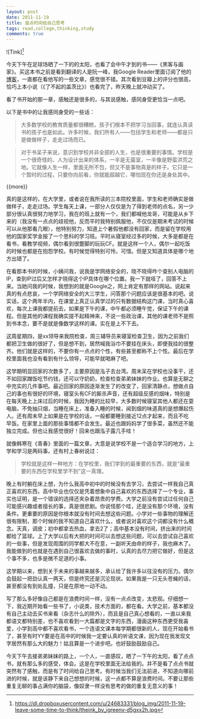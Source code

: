 ```yaml
---
layout: post
date: 2011-11-19
title: 留点时间给自己思考
tags: read,college,thinking,study
comments: true
---
```


![Tink][^1]

今天下午在足球场晒了一下的的太阳，也看了会中午才到的书——《黑客与画家》。买这本书之前是看到翻译的人是阮一峰，我Google Reader里面订阅了他的[博客](http://www.ruanyifeng.com/blog/)，一直都在看他写的一些文章，感觉很不错。其次看到豆瓣上的评分也很高，恰巧上本小说（《了不起的盖茨比》）也看完了，昨天晚上就冲动买了。

看了书开始的那一章，感触还是很多的，与其说感触，感同身受更恰当一点吧。

以下是书中的让我感同身受的一些话：

> 大多数学校的教育质量都很糟糕，孩子们根本不把学习当回事，就连认真读书的孩子也是如此。许多时候，我们所有人——包括学生和老师——都是只是做做样子，走走过场而已。

> 对于书呆子来说，意识到学校并非全部的人生，也是很重要的事情。学校是一个很奇怪的、人为设计出来的体系，一半是无菌室，一半像是野蛮洪荒之地。它就像人生一样，里面无所不包，但又不是事物真是的样子。它只是一个暂时的过程，只要你向前看，你就能超越它，哪怕现在你还是身处其中。

{{more}}

真的是这样的，在大学里，或者说在我所读的三本院校里面，学生和老师确实是做做样子，走走过场。学生每天上课，一部分人仅仅是为了得到老师的点名，另一少部分很认真很努力地学习，我在的班上就有一个，我们都喊他龙哥，可能是从乡下来的（我没有一点点的歧视他，反而平时我特别佩服他，不仅仅是期末考试的时候可以从他那看几眼），他特别努力，知道上个暑假他都没有回家，而是留在学校用他的国家奖学金报了一个思科的学习班。平时从寝室经过多的时候，大多是都是在看书，看教学视频，偶尔看到很蹩脚的玩玩CF。就是这样一个人，偶尔一起吃饭的时候也都是在抱怨学校。有时候觉得特别可怜，可惜。但是又知道具体是哪个地方出错了。

在看那本书的时候，小姨问我，说我是学网络安全的，晓不晓得咋个查别人电脑的IP，查到IP过后又怎样才晓得这个IP具体在哪个位置。我一下就哑了，回答不上来。当她问我的时候，我想到的就是Google之，网上肯定有那样的网站。说起来真的有点悲哀，一个学网络安全的大三学生，问答那个问题应该是很基本的吧。说实话，这个两年半内，在课堂上真正认真学过的只有数据结构这门课，当时真心喜欢，每次上课我都提前去，如果是下午的课，中午都必须睡午觉，保证下午的课程。但是其他的课程我确实提不起精神来，不说一些政治课，其他的课老师不是照到书本念，要不是就是像数学这样的课。实在是上不下去。

这周星期四，是xx领导来我院检查，周三辅导员来寝室检查卫生，因为之前我们都把卫生做的很好了，但是想不到，居然喊我浴巾不要挂在床头，即便我挂的很整齐。他们就是这样的，不要你有一点点的个性，有些甚至都称不上个性。最后在学校里面我也没有看到有什么领导，可能早就喝麻了吧。

这学期明显回家的次数多了，主要原因是泓子去台湾。周末呆在学校也没事干，还不如回家蹭饭吃节约钱，还可以守奶奶，检查检查弟弟妹妹的作业。也算是无聊之中充实的几件事吧。最近回家的原因逐渐发生了的改变了，回家清静点，想做点自己的事也有很好的环境，寝室头有CF的厮杀声音，还有超级反感的烟味，特别是在每天晚上上床过后的时候，我因为睡的比较早，大多数时候寝室其他人都还在耍电脑，不免抽只烟，当睡在床上，准备入睡的时候，闻到烟的味道真的是想爆起伤人。还有周末早上如果是在学校的话，一般都要睡到接近12点才起来，而且不吃早饭。在家里上面的那些事情都不会发生。最近也跟妈妈学了很多菜，虽然还不能独立完成。但也让我感觉很好！回来也跟泓子露几手哇！

就像韩寒在《青春》里面的一篇文章，大意是说学校不是一个适合学习的地方，上学和学习是两码事。还有村上春树说过：

> 学校就是这样一种地方：在学校里，我们学到的最重要的东西，就是“最重要的东西在学校里学不到”这一真理。

晚上有时躺在床上想，为什么我高中初中的时候没有去学习，去尝试一样我自己真正喜欢的东西，高中毕业也仅仅是凭着想象中自己喜欢的东西选择了一个专业，事实也证明，是一个错误的选择还夹杂着昂贵的学费。大学之前没有尝试过任何自己可能感兴趣或者擅长的事，真是很悲剧。你说怪那个哇，还是没有那个环境，没有条件。更重要的原因是你根本就没有时间去想这些问题。小学对一些事物的理解还很有限制，那个时候的我不知道自己喜欢什么，或者说对喜欢这个词都没有什么概念。天真，调皮；初中都拿去热血，拿去2了；高中基本没有时间，挤出来的时间都给了篮球。上了大学以后有大把的时间可以去想这些问题，可以去尝试自己喜欢的一些事，但是发现周围的同学都大不在意，一副听天由命的样子，我也麻木了。我能做到的也就是在遇到自己很喜欢去做的事时，认真的去尽力把它做好，但是这个事不多，也多是微不足道的小事。

这学期以来，想到关于未来的事越来越多，承认给了我许多以往没有的压力。偶尔会鼓起一把劲认真一两天，但是终究还是沉沦现状。如果我是一只无头苍蝇的话，甚至都没有到处乱撞，只是在原地一动不动。

写了那么多好像自己都是在浪费时间一样，没有一点点改变，太悲观。仔细想一下，我近期开始看一些书了，小说类，技术方面的，都在看。大学之前，基本都没有自己主动去买书来看（杂志什么的除外），而且是自己真心想看的，一直以来我都语文都特别差，也不喜欢看到一大篇都是文字的东西，漫画这种东西更受我喜爱，小学到高中都不喜欢看书，一个连语文课本每学期都很新的人，现在开始看书了，甚至有时YY要是在高中的时候我一定要认真的听语文课，因为现在我发现文字居然有那么大的魅力！姑且算是一个进步吧。也好鼓励鼓励自己。

今天下午去接弟弟妹妹的路上，一个人，一直感叹，晒了一下午的太阳，看了点点书，就有那么多的感受，体会。这是在学校里面无法给我的。并不是看了点点书就突然有了感触，而是有了时间给自己思考。有时候当我们无法前进，不知道向哪前进的时候，就是该静下来自己想想的时候，这一点都不算是浪费时间。不要让那些重复无聊的事占满你的脑袋，像奴隶一样没有思考的做的重复无意义的事！

[^1]: https://dl.dropboxusercontent.com/u/24683331/blog_img/2011-11-19-leave-some-time-to-think/theink_by_igreeny-d5gxx2h.jpg